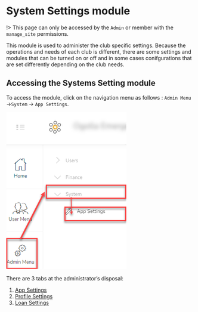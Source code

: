 # System Settings module
!> This page can only be accessed by the `Admin` or member with the `manage_site` permissions.

This module is used to administer the club specific settings. Because the operations and needs of each club is different, there are some settings and modules that can be turned on or off and in some cases conifgurations that are set differently depending on the club needs.

## Accessing the Systems Setting module
To access the  module, click on the navigation menu as follows : `Admin Menu` ->`System` ->    `App Settings`.

![alt text](../images/11.1_System_Settings_Menu.png ":size=x150 System Settings menu")

There are 3 tabs at the administrator’s disposal:
1. [App Settings](admin-modules/app-settings.md)
1. [Profile Settings](admin-modules/profile-settings.md)
1. [Loan Settings](admin-modules/loan-settings.md)


